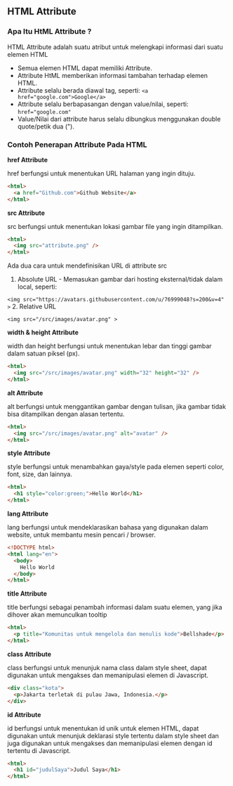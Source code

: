 ## HTML Attribute

### Apa Itu HtML Attribute ?

HTML Attribute adalah suatu atribut untuk melengkapi informasi dari suatu elemen HTML

- Semua elemen HTML dapat memiliki Attribute.
- Attribute HtML memberikan informasi tambahan terhadap elemen HTML.
- Attribute selalu berada diawal tag, seperti: `<a href="google.com">Google</a>`
- Attribute selalu berbapasangan dengan value/nilai, seperti: `href="google.com"`
- Value/Nilai dari attribute harus selalu dibungkus menggunakan double quote/petik dua (").

### Contoh Penerapan Attribute Pada HTML

**href Attribute**

href berfungsi untuk menentukan URL halaman yang ingin dituju.

```html
<html>
  <a href="Github.com">Github Website</a>
</html>
```

**src Attribute**

src berfungsi untuk menentukan lokasi gambar file yang ingin ditampilkan.

```html
<html>
  <img src="attribute.png" />
</html>
```

Ada dua cara untuk mendefinisikan URL di attribute src

1. Absolute URL - Memasukan gambar dari hosting eksternal/tidak dalam local, seperti:

`<img src="https://avatars.githubusercontent.com/u/76999048?s=200&v=4" >` 2. Relative URL

`<img src="/src/images/avatar.png" >`

**width & height Attribute**

width dan height berfungsi untuk menentukan lebar dan tinggi gambar dalam satuan piksel (px).

```html
<html>
  <img src="/src/images/avatar.png" width="32" height="32" />
</html>
```

**alt Attribute**

alt berfungsi untuk menggantikan gambar dengan tulisan, jika gambar tidak bisa ditampilkan dengan alasan tertentu.

```html
<html>
  <img src="/src/images/avatar.png" alt="avatar" />
</html>
```

**style Attribute**

style berfungsi untuk menambahkan gaya/style pada elemen seperti color, font, size, dan lainnya.

```html
<html>
  <h1 style="color:green;">Hello World</h1>
</html>
```

**lang Attribute**

lang berfungsi untuk mendeklarasikan bahasa yang digunakan dalam website, untuk membantu mesin pencari / browser.

```html
<!DOCTYPE html>
<html lang="en">
  <body>
    Hello World
  </body>
</html>
```

**title Attribute**

title berfungsi sebagai penambah informasi dalam suatu elemen, yang jika dihover akan memunculkan tooltip

```html
<html>
  <p title="Komunitas untuk mengelola dan menulis kode">Bellshade</p>
</html>
```

**class Attribute**

class berfungsi untuk menunjuk nama class dalam style sheet, dapat digunakan untuk mengakses dan memanipulasi elemen di Javascript.

```html
<div class="kota">
  <p>Jakarta terletak di pulau Jawa, Indonesia.</p>
</div>
```

**id Attribute**

id berfungsi untuk menentukan id unik untuk elemen HTML, dapat digunakan untuk menunjuk deklarasi style tertentu dalam style sheet dan juga digunakan untuk mengakses dan memanipulasi elemen dengan id tertentu di Javascript.

```html
<html>
  <h1 id="judulSaya">Judul Saya</h1>
</html>
```
